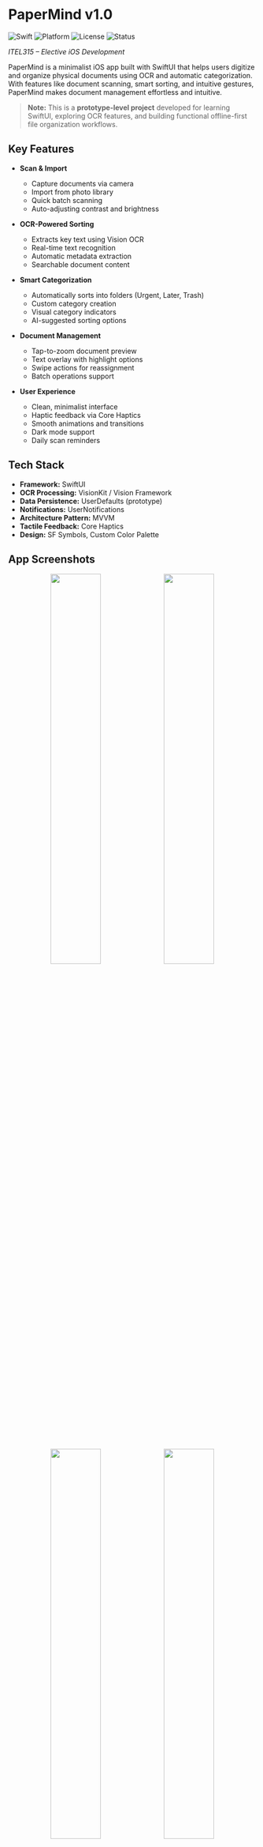 # **PaperMind v1.0**

![Swift](https://img.shields.io/badge/Swift-5.0%2B-orange)
![Platform](https://img.shields.io/badge/Platform-iOS%2017.0%2B-blue)
![License](https://img.shields.io/badge/License-Apache--2.0-green)
![Status](https://img.shields.io/badge/Status-Prototype-yellow)

*ITEL315 – Elective iOS Development*

PaperMind is a minimalist iOS app built with SwiftUI that helps users digitize and organize physical documents using OCR and automatic categorization. With features like document scanning, smart sorting, and intuitive gestures, PaperMind makes document management effortless and intuitive.

> **Note:** This is a **prototype-level project** developed for learning SwiftUI, exploring OCR features, and building functional offline-first file organization workflows.

## **Key Features**

- **Scan & Import**
  - Capture documents via camera
  - Import from photo library
  - Quick batch scanning
  - Auto-adjusting contrast and brightness

- **OCR-Powered Sorting**
  - Extracts key text using Vision OCR
  - Real-time text recognition
  - Automatic metadata extraction
  - Searchable document content

- **Smart Categorization**
  - Automatically sorts into folders (Urgent, Later, Trash)
  - Custom category creation
  - Visual category indicators
  - AI-suggested sorting options

- **Document Management**
  - Tap-to-zoom document preview
  - Text overlay with highlight options
  - Swipe actions for reassignment
  - Batch operations support

- **User Experience**
  - Clean, minimalist interface
  - Haptic feedback via Core Haptics
  - Smooth animations and transitions
  - Dark mode support
  - Daily scan reminders

## **Tech Stack**

- **Framework:** SwiftUI
- **OCR Processing:** VisionKit / Vision Framework
- **Data Persistence:** UserDefaults (prototype)
- **Notifications:** UserNotifications
- **Architecture Pattern:** MVVM
- **Tactile Feedback:** Core Haptics
- **Design:** SF Symbols, Custom Color Palette

## **App Screenshots**

<div align="center">
  <img src="https://github.com/user-attachments/assets/88871e2e-27de-4515-aafd-f30f3c3a8d67" width="45%" />
  <img src="https://github.com/user-attachments/assets/21778fad-3678-420c-8ab2-e0488fe63373" width="45%" />
</div>
<br/>
<div align="center">
  <img src="https://github.com/user-attachments/assets/470d47cd-d72f-47e8-b0eb-1ad1a2282ee6" width="45%" />
  <img src="https://github.com/user-attachments/assets/717bb79f-32b7-4eaa-8608-2cf26e5c37d7" width="45%" />
</div>
<br/>
<div align="center">
  <img src="https://github.com/user-attachments/assets/063cd362-01ce-444e-a13b-74412a76aa8b" width="45%"/>
  <img src="https://github.com/user-attachments/assets/cdb23a33-6790-4bd8-932b-f2ab69c41b61" width="45%" />
</div>

## **Project Structure**

```
PaperMind/
├── Models/
│   └── ScannedDocument.swift
├── ViewModels/
│   └── DocumentScannerViewModel.swift
├── Utils/
│   └── OCRProcessor.swift
├── Resources/
│   └── CategoryColor.swift
├── Views/
│   ├── CameraImagePicker.swift
│   ├── DocumentCardView.swift
│   ├── DocumentDetailView.swift
│   ├── FolderCard.swift
│   ├── FolderView.swift
│   ├── HomeView.swift
│   ├── ImagePicker.swift
│   ├── NotificationManager.swift
│   ├── SplashView.swift
│   └── ZoomableImageView.swift
├── Assets.xcassets/
└── PaperMindApp.swift
```

## **Requirements**

- iOS 17.0+
- Xcode 15.0+
- Swift 5.0+

## **Installation**

1. Clone the repository:
   ```bash
   git clone https://github.com/Eissxs/PaperMind.git
   ```

2. Open `PaperMind.xcodeproj` in Xcode

3. Build and run the project

## **Features in Detail**

### Document Scanning & Import
- Camera-based document capture
- Photo library import
- Auto-edge detection
- Perspective correction
- Brightness/contrast enhancement

### OCR Processing
- Text extraction using Vision framework
- Keyword identification
- Content-based categorization
- Searchable document text

### Smart Organization
- Automatic sorting algorithms
- Custom category creation
- Visual category indicators
- Document reclassification

### User Experience
- Minimalist, distraction-free design
- Intuitive swipe actions
- Haptic feedback for interactions
- Animated transitions
- Dark mode compatibility

## **Privacy Permissions**

The app requires the following permissions:
- Camera (for document scanning)
- Photo Library (for importing documents)
- Notifications (for daily reminders)

## **Contributing**

Feel free to submit issues and enhancement requests!

## **License**

This project is licensed under the Apache License 2.0 - see the [LICENSE](LICENSE) file for details.

## **Documentation**

- [**UI Flow Diagram**](docs/UI_Flow_Diagram.png) *(Note: Created using Eraser AI; not fully accurate)*  
- [**Architecture Overview**](docs/Architecture_Overview.png)  
- [**Developer Setup Guide**](docs/DEV_SETUP.md)

## **Areas for Improvement (Toward Production Readiness)**

### Architecture & Code Quality
- Implement comprehensive unit tests and UI tests
- Add CI/CD pipeline for automated testing and deployment
- Enhance error handling and logging mechanisms
- Implement proper dependency injection
- Add comprehensive code documentation
- Migrate from `UserDefaults` to CoreData for robust persistence

### Security
- Implement secure document storage encryption
- Add input validation and sanitization
- Implement proper SSL pinning for future API integrations
- Add app state encryption for sensitive data

### Performance
- Optimize OCR processing pipeline
- Implement proper caching mechanisms
- Add performance monitoring and analytics
- Optimize document storage and retrieval

### Features & UX
- Add document backup and restore functionality
- Implement user accounts and cloud sync capabilities
- Enhance text recognition accuracy
- Improve accessibility features
- Add localization support for multiple languages
- Implement advanced document categorization algorithms
- Add document editing and annotation capabilities

### Infrastructure
- Set up proper monitoring and crash reporting
- Implement analytics for user behavior tracking
- Add proper versioning and update mechanism
- Prepare for App Store submission requirements

## **Author**

Developed by **Eissxs**

## **Acknowledgments**

- Apple SwiftUI Framework
- Vision Framework
- VisionKit
- UserNotifications Framework

---

*"Digitize, organize, and declutter your paper life with PaperMind!"* 

---
